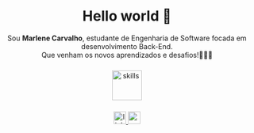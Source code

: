 <h1 align="center">Hello world 👋 </h1>

<p align="center">
Sou <b>Marlene Carvalho</b>, estudante de Engenharia de Software focada em desenvolvimento Back-End.<br>
Que venham os novos aprendizados e desafios!🚀🚀🚀<br>
</p>

###

<div align="center">
  <img src="https://skillicons.dev/icons?i=cs,py,c,react,html,css" height="60" alt="skills" />
</div>

###

<div align="center">
  <a href="https://www.linkedin.com/in/marlene-carvalho-728a9489/" target="_blank">
    <img src="https://img.shields.io/static/v1?message=LinkedIn&logo=linkedin&label=&color=0077B5&logoColor=white&labelColor=&style=for-the-badge" height="25" alt="linkedin logo"  />
  </a>
  <a href="mailto:marcarvalho3@gmail.com" target="_blank">
    <img src="https://img.shields.io/static/v1?message=Email&logo=gmail&label=&color=D14836&logoColor=white&labelColor=&style=for-the-badge" height="25" alt="gmail logo"  />
  </a>
</div>

###
